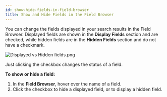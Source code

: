 ```yaml
---
id: show-hide-fields-in-field-browser
title: Show and Hide Fields in the Field Browser
---
```




You can change the fields displayed in your search results in the Field Browser. Displayed fields are shown in the **Display Fields** section and are checked, while hidden fields are in the **Hidden Fields** section and do not have a checkmark.

![Displayed vs Hidden fields.png](/img/search/get-started-search/search-page/displayed-vs-hidden-fields.png)

Just clicking the checkbox changes the status of a field.

**To show or hide a field:**

1. In the **Field Browser**, hover over the name of a field.
1. Click the checkbox to hide a displayed field, or to display a hidden field.
